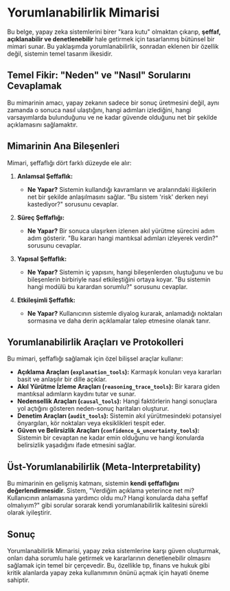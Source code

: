# Yorumlanabilirlik Mimarisi

Bu belge, yapay zeka sistemlerini birer "kara kutu" olmaktan çıkarıp, **şeffaf, açıklanabilir ve denetlenebilir** hale getirmek için tasarlanmış bütünsel bir mimari sunar. Bu yaklaşımda yorumlanabilirlik, sonradan eklenen bir özellik değil, sistemin temel tasarım ilkesidir.

## Temel Fikir: "Neden" ve "Nasıl" Sorularını Cevaplamak

Bu mimarinin amacı, yapay zekanın sadece bir sonuç üretmesini değil, aynı zamanda o sonuca nasıl ulaştığını, hangi adımları izlediğini, hangi varsayımlarda bulunduğunu ve ne kadar güvende olduğunu net bir şekilde açıklamasını sağlamaktır.

## Mimarinin Ana Bileşenleri

Mimari, şeffaflığı dört farklı düzeyde ele alır:

1.  **Anlamsal Şeffaflık:**
    *   **Ne Yapar?** Sistemin kullandığı kavramların ve aralarındaki ilişkilerin net bir şekilde anlaşılmasını sağlar. "Bu sistem 'risk' derken neyi kastediyor?" sorusunu cevaplar.

2.  **Süreç Şeffaflığı:**
    *   **Ne Yapar?** Bir sonuca ulaşırken izlenen akıl yürütme sürecini adım adım gösterir. "Bu kararı hangi mantıksal adımları izleyerek verdin?" sorusunu cevaplar.

3.  **Yapısal Şeffaflık:**
    *   **Ne Yapar?** Sistemin iç yapısını, hangi bileşenlerden oluştuğunu ve bu bileşenlerin birbiriyle nasıl etkileştiğini ortaya koyar. "Bu sistemin hangi modülü bu karardan sorumlu?" sorusunu cevaplar.

4.  **Etkileşimli Şeffaflık:**
    *   **Ne Yapar?** Kullanıcının sistemle diyalog kurarak, anlamadığı noktaları sormasına ve daha derin açıklamalar talep etmesine olanak tanır.

## Yorumlanabilirlik Araçları ve Protokolleri

Bu mimari, şeffaflığı sağlamak için özel bilişsel araçlar kullanır:

*   **Açıklama Araçları (`explanation_tools`):** Karmaşık konuları veya kararları basit ve anlaşılır bir dille açıklar.
*   **Akıl Yürütme İzleme Araçları (`reasoning_trace_tools`):** Bir karara giden mantıksal adımların kaydını tutar ve sunar.
*   **Nedensellik Araçları (`causal_tools`):** Hangi faktörlerin hangi sonuçlara yol açtığını gösteren neden-sonuç haritaları oluşturur.
*   **Denetim Araçları (`audit_tools`):** Sistemin akıl yürütmesindeki potansiyel önyargıları, kör noktaları veya eksiklikleri tespit eder.
*   **Güven ve Belirsizlik Araçları (`confidence_&_uncertainty_tools`):** Sistemin bir cevaptan ne kadar emin olduğunu ve hangi konularda belirsizlik yaşadığını ifade etmesini sağlar.

## Üst-Yorumlanabilirlik (Meta-Interpretability)

Bu mimarinin en gelişmiş katmanı, sistemin **kendi şeffaflığını değerlendirmesidir**. Sistem, "Verdiğim açıklama yeterince net mi? Kullanıcının anlamasına yardımcı oldu mu? Hangi konularda daha şeffaf olmalıyım?" gibi sorular sorarak kendi yorumlanabilirlik kalitesini sürekli olarak iyileştirir.

## Sonuç

Yorumlanabilirlik Mimarisi, yapay zeka sistemlerine karşı güven oluşturmak, onları daha sorumlu hale getirmek ve kararlarının denetlenebilir olmasını sağlamak için temel bir çerçevedir. Bu, özellikle tıp, finans ve hukuk gibi kritik alanlarda yapay zeka kullanımının önünü açmak için hayati öneme sahiptir.
